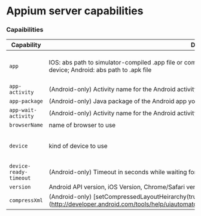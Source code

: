 Appium server capabilities
==========

### Capaibilities

|Capability|Description|Example|
|----|-----------|-------|
|`app`|IOS: abs path to simulator-compiled .app file or compiled .ipa file or the bundle_id of the desired target on device; Android: abs path to .apk file|`/abs/path/to/my.app`, `chrome` for chrome on Android, `safari` for Safari on iOS|
|`app-activity`|(Android-only) Activity name for the Android activity you want to launch from your package (e.g., MainActivity)|`--app-activity MainActivity`|
|`app-package`|(Android-only) Java package of the Android app you want to run (e.g., com.example.android.myApp)|`com.example.android.myApp`|
|`app-wait-activity`|(Android-only) Activity name for the Android activity you want to wait for (e.g., SplashActivity)|`SplashActivity`|
|`browserName`|name of browser to use|chrome or safari|
|`device`|kind of device to use|Android Emulator, iPhone Simulator, Selendroid, Android, iPhone, iPad, or FirefoxOS|
|`device-ready-timeout`|(Android-only) Timeout in seconds while waiting for device to become ready|`5`|
|`version`|Android API version, iOS Version, Chrome/Safari version| 6.1|
|``compressXml``|(Android-only) [setCompressedLayoutHeirarchy(true)](http://developer.android.com/tools/help/uiautomator/UiDevice.html#setCompressedLayoutHeirarchy(boolean\))| true|

